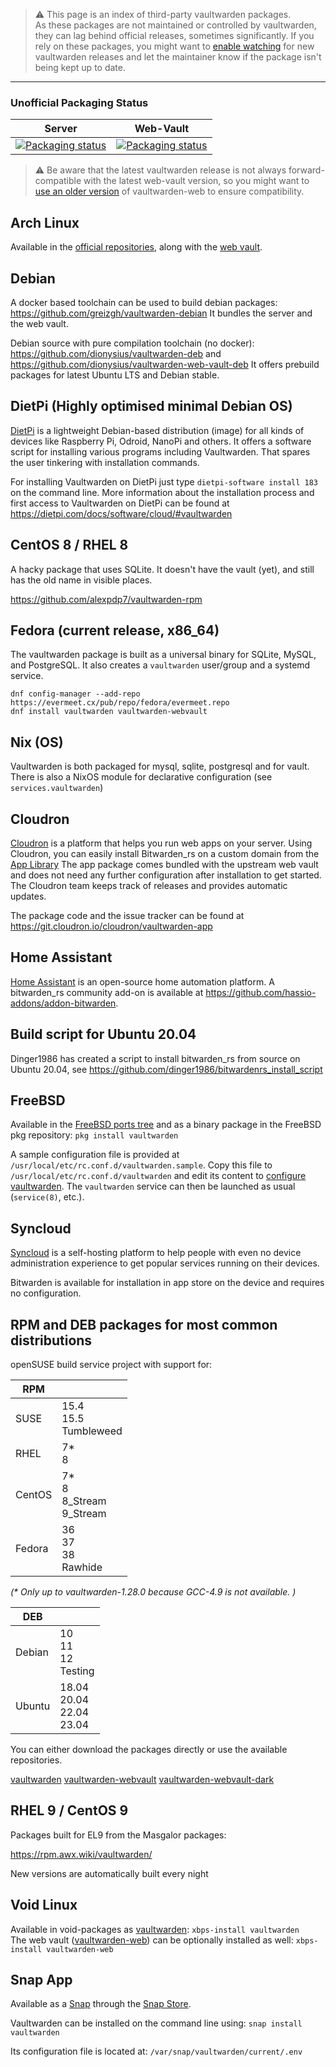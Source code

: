 > :warning: This page is an index of third-party vaultwarden packages.<br>
> As these packages are not maintained or controlled by vaultwarden, they can lag behind official releases, sometimes significantly. If you rely on these packages, you might want to [enable watching](https://docs.github.com/en/github/managing-subscriptions-and-notifications-on-github/viewing-your-subscriptions#configuring-your-watch-settings-for-an-individual-repository) for new vaultwarden releases and let the maintainer know if the package isn't being kept up to date.

***

### Unofficial Packaging Status
| Server | Web-Vault |
|--------|-----------|
|[![Packaging status](https://repology.org/badge/vertical-allrepos/vaultwarden.svg)](https://repology.org/project/vaultwarden/versions)|[![Packaging status](https://repology.org/badge/vertical-allrepos/vaultwarden-web.svg)](https://repology.org/project/vaultwarden-web/versions)|

> :warning: Be aware that the latest vaultwarden release is not always forward-compatible with the latest web-vault version, so you might want to [use an older version](https://github.com/dani-garcia/bw_web_builds/releases) of vaultwarden-web to ensure compatibility.<br />


## Arch Linux

Available in the [official repositories](https://archlinux.org/packages/community/x86_64/vaultwarden/), along with the [web vault](https://archlinux.org/packages/community/any/vaultwarden-web/).

## Debian

A docker based toolchain can be used to build debian packages: https://github.com/greizgh/vaultwarden-debian
It bundles the server and the web vault.

Debian source with pure compilation toolchain (no docker): https://github.com/dionysius/vaultwarden-deb and https://github.com/dionysius/vaultwarden-web-vault-deb
It offers prebuild packages for latest Ubuntu LTS and Debian stable.

## DietPi (Highly optimised minimal Debian OS)

[DietPi](https://dietpi.com/) is a lightweight Debian-based distribution (image) for all kinds of devices like Raspberry Pi, Odroid, NanoPi and others. It offers a software script for installing various programs including Vaultwarden. That spares the user tinkering with installation commands.

For installing Vaultwarden on DietPi just type `dietpi-software install 183` on the command line. More information about the installation process and first access to Vaultwarden on DietPi can be found at https://dietpi.com/docs/software/cloud/#vaultwarden

## CentOS 8 / RHEL 8

A hacky package that uses SQLite. It doesn't have the vault (yet), and still has the old name in visible places.

https://github.com/alexpdp7/vaultwarden-rpm

## Fedora (current release, x86_64)

The vaultwarden package is built as a universal binary for SQLite, MySQL, and PostgreSQL. It also creates a `vaultwarden` user/group and a systemd service.

```
dnf config-manager --add-repo https://evermeet.cx/pub/repo/fedora/evermeet.repo
dnf install vaultwarden vaultwarden-webvault
```

## Nix (OS)

Vaultwarden is both packaged for mysql, sqlite, postgresql and for vault. There is also a NixOS module for declarative configuration (see `services.vaultwarden`)

## Cloudron

[Cloudron](https://cloudron.io) is a platform that helps you run web apps on your server. 
Using Cloudron, you can easily install Bitwarden_rs on a custom domain from the [App Library](https://cloudron.io/store/com.github.bitwardenrs.html)
The app package comes bundled with the upstream web vault and does not need any further configuration after installation to get started. The Cloudron team keeps track of releases and provides automatic updates.

The package code and the issue tracker can be found at https://git.cloudron.io/cloudron/vaultwarden-app
 
## Home Assistant

[Home Assistant](https://www.home-assistant.io/) is an open-source home automation platform. A bitwarden_rs community add-on is available at https://github.com/hassio-addons/addon-bitwarden.

## Build script for Ubuntu 20.04

Dinger1986 has created a script to install bitwarden_rs from source on Ubuntu 20.04, see
https://github.com/dinger1986/bitwardenrs_install_script

## FreeBSD

Available in the [FreeBSD ports tree](https://www.freshports.org/security/vaultwarden/) and as a binary package in the FreeBSD pkg repository: `pkg install vaultwarden`

A sample configuration file is provided at `/usr/local/etc/rc.conf.d/vaultwarden.sample`. Copy this file to `/usr/local/etc/rc.conf.d/vaultwarden` and edit its content to [configure vaultwarden](https://github.com/dani-garcia/vaultwarden/wiki/Configuration-overview#configuration-options). The `vaultwarden` service can then be launched as usual (`service(8)`, etc.).

## Syncloud

[Syncloud](https://syncloud.org) is a self-hosting platform to help people with even no device administration experience to get popular services running on their devices.

Bitwarden is available for installation in app store on the device and requires no configuration.

## RPM and DEB packages for most common distributions

openSUSE build service project with support for:

| RPM    |                                 |
|--------|---------------------------------|
| SUSE   | 15.4<br>15.5<br>Tumbleweed      |
| RHEL   | 7*<br>8                         |
| CentOS | 7*<br>8<br>8_Stream<br>9_Stream |
| Fedora | 36<br>37<br>38<br>Rawhide       |

_(* Only up to vaultwarden-1.28.0 because GCC-4.9 is not available. )_

| DEB    |                                  |
|--------|----------------------------------|
| Debian | 10<br>11<br>12<br>Testing        |
| Ubuntu | 18.04<br>20.04<br>22.04<br>23.04 |

You can either download the packages directly or use the available repositories.

[vaultwarden](https://build.opensuse.org/package/show/home:Masgalor:Vaultwarden/vaultwarden)
[vaultwarden-webvault](https://build.opensuse.org/package/show/home:Masgalor:Vaultwarden/vaultwarden-webvault)
[vaultwarden-webvault-dark](https://build.opensuse.org/package/show/home:Masgalor:Vaultwarden/vaultwarden-webvault-dark)

## RHEL 9 / CentOS 9

Packages built for EL9 from the Masgalor packages:

https://rpm.awx.wiki/vaultwarden/

New versions are automatically built every night

## Void Linux

Available in void-packages as [vaultwarden](https://github.com/void-linux/void-packages/tree/master/srcpkgs/vaultwarden): `xbps-install vaultwarden`  
The web vault ([vaultwarden-web](https://github.com/void-linux/void-packages/tree/master/srcpkgs/vaultwarden-web)) can be optionally installed as well: `xbps-install vaultwarden-web`

## Snap App

Available as a [Snap](https://github.com/DownThePark/snapcraft-vaultwarden) through the [Snap Store](https://snapcraft.io/vaultwarden).

Vaultwarden can be installed on the command line using: `snap install vaultwarden`

Its configuration file is located at: `/var/snap/vaultwarden/current/.env`